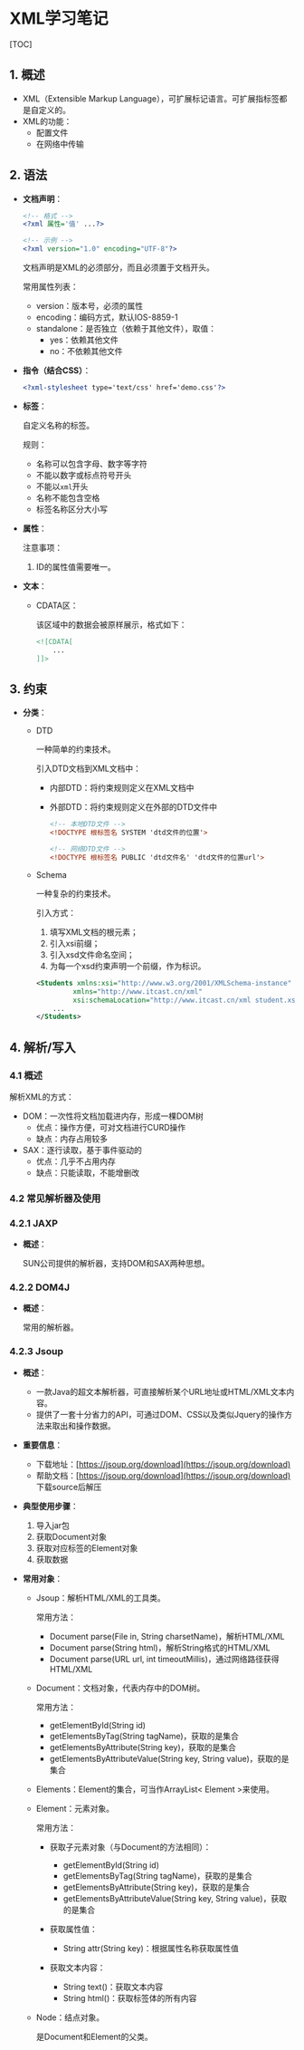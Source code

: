 # XML学习笔记

[TOC]

## 1. 概述

- XML（Extensible Markup Language），可扩展标记语言。可扩展指标签都是自定义的。
- XML的功能：
  - 配置文件
  - 在网络中传输



## 2. 语法

- **文档声明**：

  ```xml
  <!-- 格式 -->
  <?xml 属性='值' ...?>
  
  <!-- 示例 -->
  <?xml version="1.0" encoding="UTF-8"?>
  ```

  文档声明是XML的必须部分，而且必须置于文档开头。

  常用属性列表：

  - version：版本号，必须的属性
  - encoding：编码方式，默认IOS-8859-1
  - standalone：是否独立（依赖于其他文件），取值：
    - yes：依赖其他文件
    - no：不依赖其他文件

- **指令（结合CSS）**：

  ```xml
  <?xml-stylesheet type='text/css' href='demo.css'?>
  ```

- **标签**：

  自定义名称的标签。

  规则：

  - 名称可以包含字母、数字等字符
  - 不能以数字或标点符号开头
  - 不能以`xml`开头
  - 名称不能包含空格
  - 标签名称区分大小写

- **属性**：

  注意事项：

  1. ID的属性值需要唯一。

- **文本**：

  - CDATA区：

    该区域中的数据会被原样展示，格式如下：

    ```xml
    <![CDATA[
    	...
    ]]>
    ```



## 3. 约束

- **分类**：

  - DTD

    一种简单的约束技术。

    引入DTD文档到XML文档中：

    - 内部DTD：将约束规则定义在XML文档中

    - 外部DTD：将约束规则定义在外部的DTD文件中

      ```xml
      <!-- 本地DTD文件 -->
      <!DOCTYPE 根标签名 SYSTEM 'dtd文件的位置'>
      
      <!-- 网络DTD文件 -->
      <!DOCTYPE 根标签名 PUBLIC 'dtd文件名' 'dtd文件的位置url'>
      ```

  - Schema

    一种复杂的约束技术。

    引入方式：

    1. 填写XML文档的根元素；
    2. 引入xsi前缀；
    3. 引入xsd文件命名空间；
    4. 为每一个xsd约束声明一个前缀，作为标识。

    ```xml
    <Students xmlns:xsi="http://www.w3.org/2001/XMLSchema-instance"
             xmlns="http://www.itcast.cn/xml"
             xsi:schemaLocation="http://www.itcast.cn/xml student.xsd">
        ...
    </Students>
    ```


## 4. 解析/写入

### 4.1 概述

解析XML的方式：

- DOM：一次性将文档加载进内存，形成一棵DOM树
  - 优点：操作方便，可对文档进行CURD操作
  - 缺点：内存占用较多
- SAX：逐行读取，基于事件驱动的
  - 优点：几乎不占用内存
  - 缺点：只能读取，不能增删改

### 4.2 常见解析器及使用

### 4.2.1 JAXP

- **概述**：

  SUN公司提供的解析器，支持DOM和SAX两种思想。

### 4.2.2 DOM4J

- **概述**：

  常用的解析器。

### 4.2.3 Jsoup

- **概述**：

  - 一款Java的超文本解析器，可直接解析某个URL地址或HTML/XML文本内容。
  - 提供了一套十分省力的API，可通过DOM、CSS以及类似Jquery的操作方法来取出和操作数据。
- **重要信息**：
  - 下载地址：[https://jsoup.org/download](https://jsoup.org/download) 
  - 帮助文档：[https://jsoup.org/download](https://jsoup.org/download) 下载source后解压 

- **典型使用步骤**：

  1. 导入jar包
  2. 获取Document对象
  3. 获取对应标签的Element对象
  4. 获取数据

- **常用对象**：

  - Jsoup：解析HTML/XML的工具类。

    常用方法：

    - Document parse(File in, String charsetName)，解析HTML/XML
    - Document parse(String html)，解析String格式的HTML/XML
    - Document parse(URL url, int timeoutMillis)，通过网络路径获得HTML/XML

  - Document：文档对象，代表内存中的DOM树。

    常用方法：

    - getElementById(String id)
    - getElementsByTag(String tagName)，获取的是集合
    - getElementsByAttribute(String key)，获取的是集合
    - getElementsByAttributeValue(String key, String value)，获取的是集合

  - Elements：Element的集合，可当作ArrayList< Element >来使用。

  - Element：元素对象。

    常用方法：

    - 获取子元素对象（与Document的方法相同）：
      - getElementById(String id)
      - getElementsByTag(String tagName)，获取的是集合
      - getElementsByAttribute(String key)，获取的是集合
      - getElementsByAttributeValue(String key, String value)，获取的是集合

    - 获取属性值：
      - String attr(String key)：根据属性名称获取属性值
    - 获取文本内容：
      - String text()：获取文本内容
      - String html()：获取标签体的所有内容

  - Node：结点对象。

    是Document和Element的父类。